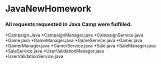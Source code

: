 # JavaNewHomework
### All requests requested in Java Camp were fulfilled.

*Campaign.Java
*CampaignManager.java
*CampaignService.java
*Game.java
*GameManager.java
*GameService.java
*Gamer.java
*GamerManager.java
*GamerService.java
*Sale.java
*SaleManager.java
*SaleService.java
*UserValidationManager.java
*UserValidationService.java
